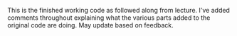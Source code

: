 This is the finished working code as followed along from lecture.
I've added comments throughout explaining what the various parts added to the original code are doing.
May update based on feedback.
